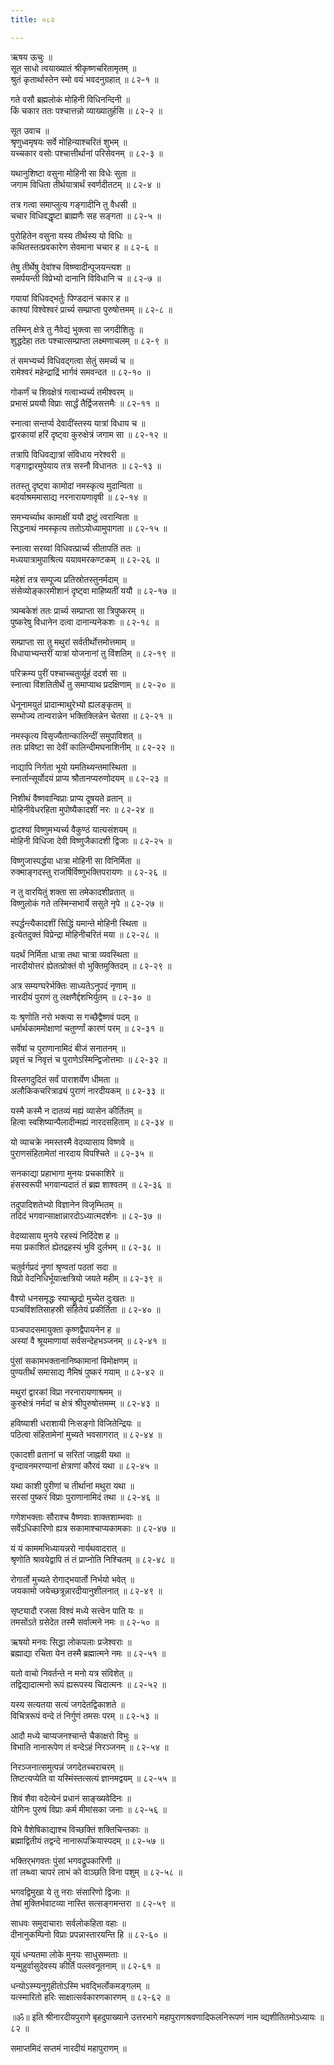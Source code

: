 ```yaml
---
title: ०८२

---
```

ऋषय ऊचुः ॥  
सूत साधो त्वयाख्यातं श्रीकृष्णचरितामृतम् ॥  
श्रुतं कृतार्थास्तेन स्मो वयं भवदनुग्रहात् ॥ ८२-१ ॥  
  
गते वसौ ब्रह्मलोकं मोहिनी विधिनन्दिनी ॥  
किं चकार ततः पश्चात्तन्नो व्याख्यातुर्हसि ॥ ८२-२ ॥  
  
सूत उवाच ॥  
श्रृणुध्वमृषयः सर्वे मोहिन्याश्चरितं शुभम् ॥  
यच्चकार वसोः पश्चात्तीर्थानां परिसेवनम् ॥ ८२-३ ॥  
  
यथानुशिष्टा वसुना मोहिनी सा विधेः सुता ॥  
जगाम विधिता तीर्थयात्रार्थं स्वर्णदीतटम् ॥ ८२-४ ॥  
  
तत्र गत्वा समाप्लुत्य गङ्गादीनि तु वैधसी ॥  
चचार विधिवद्धृष्टा ब्राह्मणैः सह सङ्गता ॥ ८२-५ ॥  
  
पुरोहितेन वसुना यस्य तीर्थस्य यो विधिः ॥  
कथितस्तत्प्रवकारेण सेवमाना चचार ह ॥ ८२-६ ॥  
  
तेषु तीर्थेषु देवांश्च विष्ण्वादीन्पूजयन्त्यश ॥  
समर्पयन्ती विप्रेभ्यो दानानि विविधानि च ॥ ८२-७ ॥  
  
गयायां विधिवद्भर्तुः पिण्डदानं चकार ह ॥  
काश्यां विश्वेश्वरं प्रार्च्य सम्प्राप्ता पुरुषोत्तमम् ॥ ८२-८ ॥  
  
तस्मिन् क्षेत्रे तु नैवेद्यं भुक्त्वा सा जगदीशितुः ॥  
शुद्धदेहा ततः पश्चात्सम्प्राप्ता लक्ष्मणाचलम् ॥ ८२-९ ॥  
  
तं समभ्यर्च्य विधिवद्गत्वा सेतुं समर्च्य च ॥  
रामेश्वरं महेन्द्राद्रिं भार्गवं समवन्दत ॥ ८२-१० ॥  
  
गोकर्णं च शिवक्षेत्रं गत्वाभ्यर्च्य तमीश्वरम् ॥  
प्रभासं प्रययौ विप्राः सार्द्धं तैर्द्विजसत्तमैः ॥ ८२-११ ॥  
  
स्नात्वा सन्तर्प्य देवादींस्तस्य यात्रां विधाय च ॥  
द्वारकायां हरिं दृष्ट्वा कुरुक्षेत्रं जगाम सा ॥ ८२-१२ ॥  
  
तत्रापि विधिवद्यात्रां संविधाय नरेश्वरी ॥  
गङ्गाद्वारमुपेयाय तत्र सस्नौ विधानतः ॥ ८२-१३ ॥  
  
ततस्तु दृष्ट्वा कामोदां नमस्कृत्य मुदान्विता ॥  
बदर्याश्रममासाद्य नरनारायणावृषी ॥ ८२-१४ ॥  
  
समभ्यर्च्याथ कामाक्षीं ययौ द्रष्टुं त्वरान्विता ॥  
सिद्धनाथं नमस्कृत्य ततोऽयोध्यामुपागता ॥ ८२-१५ ॥  
  
स्नात्वा सरय्वां विधिवत्प्रार्च्य सीतापतिं ततः ॥  
मध्ययात्रामुपाश्रित्य ययावमरकण्टकम् ॥ ८२-२६ ॥  
  
महेशं तत्र सम्पूज्य प्रतिस्रोतस्तुनर्मदाम् ॥  
संसेव्योङ्कारमीशानं दृष्ट्वा माहिष्यतीं ययौ ॥ ८२-१७ ॥  
  
त्र्यम्बकेशं ततः प्रार्च्य सम्प्राप्ता सा त्रिपुष्करम् ॥  
पुष्करेषु विधानेन दत्वा दानान्यनेकशः ॥ ८२-१८ ॥  
  
सम्प्राप्ता सा तु मथुरां सर्वतीर्थोत्तमोत्तमाम् ॥  
विधायाभ्यन्तरीं यात्रां योजनानां तु विंशतिम् ॥ ८२-१९ ॥  
  
परिक्रम्य पुरीं पश्चाच्चतुर्व्यूहं ददर्श सा ॥  
स्नात्वा विंशतितीर्थे तु समाप्याथ प्रदक्षिणाम् ॥ ८२-२० ॥  
  
धेनूनामयुतं प्रादान्माथुरेभ्यो ह्यलङ्कृतम् ॥  
सम्भोज्य तान्वरान्नेन भक्तिक्लिन्नेन चेतसा ॥ ८२-२१ ॥  
  
नमस्कृत्य विसृज्यैतान्कालिन्दीं समुपाविशत् ॥  
ततः प्रविष्टा सा देवीं कालिन्दीमघनाशिनीम् ॥ ८२-२२ ॥  
  
नाद्यापि निर्गता भूयो यमतिथ्यन्तमास्थिता ॥  
स्नार्तान्सूर्योदयं प्राप्य श्रौतानप्यरुणोदयम् ॥ ८२-२३ ॥  
  
निशीथं वैष्णवान्विप्राः प्राप्य दूषयते व्रतान् ॥  
मोहिनीवेधरहिता मुपोष्यैकादशीं नरः ॥ ८२-२४ ॥  
  
द्वादश्यां विष्णुमभ्यर्च्य वैकुण्ठं यात्यसंशयम् ॥  
मोहिनी विधिजा देवी विष्णुजैकादशी द्विजाः ॥ ८२-२५ ॥  
  
विष्णुजास्पर्द्धया धात्रा मोहिनी सा विनिर्मिता ॥  
रुक्माङ्गदस्तु राजर्षिर्विष्णुभक्तिपरायणः ॥ ८२-२६ ॥  
  
न तु वारयितुं शक्ता सा तमेकादशीव्रतात् ॥  
विष्णुलोकं गते तस्मिन्सभार्ये ससुते नृपे ॥ ८२-२७ ॥  
  
स्पर्द्धन्त्यैकादशीं सिद्धिं यमान्ते मोहिनी स्थिता ॥  
इत्येतदुक्तं विप्रेन्द्रा मोहिनीचरितं मया ॥ ८२-२८ ॥  
  
यदर्थं निर्मिता धात्रा तथा चात्रा व्यवस्थिता ॥  
नारदीयोत्तरं ह्येतत्प्रोक्तं वो भुक्तिमुक्तिदम् ॥ ८२-२९ ॥  
  
अत्र सम्यग्घरेर्भक्तिः साध्यतेऽनुपदं नृणाम् ॥  
नारदीयं पुराणं तु लक्षणैर्द्दशभिर्युतम् ॥ ८२-३० ॥  
  
यः श्रृणोति नरो भक्त्या स गच्छैद्वैष्णवं पदम् ॥  
धर्मार्थकाममोक्षाणां चतुर्ण्णां कारणं परम् ॥ ८२-३१ ॥  
  
सर्वेषां च पुराणानामिदं बीजं सनातनम् ॥  
प्रवृत्तं च निवृत्तं च पुराणेऽस्मिन्द्विजोत्तमाः ॥ ८२-३२ ॥  
  
विस्तगदुदितं सर्वं पाराशर्येण धीमता ॥  
अलौकिकचरित्राढ्यं पुराणं नारदीयकम् ॥ ८२-३३ ॥  
  
यस्मै कस्मै न दातव्यं मह्यं व्यासेन कीर्तितम् ॥  
हित्वा स्वशिष्यान्पैलादीन्मह्यं नारदसहिताम् ॥ ८२-३४ ॥  
  
यो व्याचक्रे नमस्तस्मै वेदव्यासाय विष्णवे ॥  
पुराणसंहितामेतां नारदाय विपश्चिते ॥ ८२-३५ ॥  
  
सनकाद्या प्रहाभागा मुनयः प्रचकाशिरे ॥  
हंसस्वरूपी भगवान्यदातं तं ब्रह्म शाश्वतम् ॥ ८२-३६ ॥  
  
तदुपादिशतेभ्यो विज्ञानेन विजृम्भितम् ॥  
तदिदं भगवान्साक्षान्नारदोऽध्यात्मदर्शनः ॥ ८२-३७ ॥  
  
वेदव्यासाय मुनये रहस्यं निर्दिदेश ह ॥  
मया प्रकाशितं ह्येतद्रहस्यं भुवि दुर्लभम् ॥ ८२-३८ ॥  
  
चतुर्वर्गप्रदं नॄणां श्रृण्वतां पठतां सदा ॥  
विप्रो वेदनिधिर्भूयात्क्षत्रियो जयते महीम् ॥ ८२-३९ ॥  
  
वैश्यो धनसमृद्धः स्याच्छ्रूद्रो मुच्येत दुःखतः ॥  
पञ्चविंशतिसाहस्री संहितेयं प्रकीर्तिता ॥ ८२-४० ॥  
  
पञ्चपादसमायुक्ता कृष्णद्वैपायनेन ह ॥  
अस्यां वै श्रूयमाणायां सर्वसन्देहभञ्जनम् ॥ ८२-४१ ॥  
  
पुंसां सकामभक्तानानिष्कामानां विमोक्षणम् ॥  
पुण्यतीर्थं समासाद्य नैमिषं पुष्करं गयाम् ॥ ८२-४२ ॥  
  
मथुरां द्वारकां विप्रा नरनारायणाश्रमम् ॥  
कुरुक्षेत्रं नर्मदां च क्षेत्रं श्रीपुरुषोत्तमम्म् ॥ ८२-४३ ॥  
  
हविष्याशी धराशायी निःसङ्गो विजितेन्द्रियः ॥  
पठित्वा संहितामेनां मुच्यते भवसागरात् ॥ ८२-४४ ॥  
  
एकादशी व्रतानां च सरितां जाह्नवी यथा ॥  
वृन्दावनमरण्यानां क्षेत्राणां कौरवं यथा ॥ ८२-४५ ॥  
  
यथा काशी पुरीणां च तीर्थानां मथुरा यथा ॥  
सरसां पुष्करं विप्राः पुराणानामिदं तथा ॥ ८२-४६ ॥  
  
गणेशभक्ताः सौराश्च वैष्णवाः शाक्तशाम्भवाः ॥  
सर्वेऽधिकारिणो ह्यत्र सकामाश्चाप्यकामकाः ॥ ८२-४७ ॥  
  
यं यं काममभिध्यायन्नरो नार्यथवादरात् ॥  
श्रृणोति श्रावयेद्वापि तं तं प्राप्नोति निश्चितम् ॥ ८२-४८ ॥  
  
रोगार्तो मुच्यते रोगाद्भयार्तो निर्भयो भवेत् ॥  
जयकामो जयेच्छत्रून्नारदीयानुशीलनात् ॥ ८२-४९ ॥  
  
सृष्ट्यादौ रजसा विश्वं मध्ये सत्त्वेन पाति यः ॥  
तमसोंऽते ग्रसेदेत तस्मै सर्वात्मने नमः ॥ ८२-५० ॥  
  
ऋषयो मनवः सिद्धा लोकपलाः प्रजेश्वराः ॥  
ब्रह्माद्या रचिता येन तस्मै ब्रह्मात्मने नमः ॥ ८२-५१ ॥  
  
यतो वाचो निवर्तन्ते न मनो यत्र संविशेत् ॥  
तद्विद्यादात्मनो रूपं ह्यरूपस्य चिदात्मनः ॥ ८२-५२ ॥  
  
यस्य सत्यतया सत्यं जगदेतद्विकाशते ॥  
विचित्ररूपं वन्दे तं निर्गुणं तमसः परम् ॥ ८२-५३ ॥  
  
आदौ मध्ये चाप्यजनश्चान्ते चैकाक्षरो विभुः ॥  
विभाति नानारूपेण तं वन्देऽहं निरञ्जनम् ॥ ८२-५४ ॥  
  
निरञ्जनात्समुत्पन्नं जगदेतच्चराचरम् ॥  
तिष्टत्यप्येति वा यस्मिंस्तत्सत्यं ज्ञानमद्वयम् ॥ ८२-५५ ॥  
  
शिवं शैवा वदेत्येनं प्रधानं साङ्ख्यवेदिनः ॥  
योगिनः पुरुषं विप्राः कर्म मीमांसका जनाः ॥ ८२-५६ ॥  
  
विभे वैशेषिकाद्याश्च विच्छक्तिं शक्तिचिन्तकाः ॥  
ब्रह्माद्वितीयं तद्वन्दे नानारूपक्रियास्पदम् ॥ ८२-५७ ॥  
  
भक्तिर्‌भगवतः पुंसां भगवद्रूपकारिणी ॥  
तां लब्ध्वा चापरं लाभं को वाञ्छति विना पशुम् ॥ ८२-५८ ॥  
  
भगवद्विमुखा ये तु नराः संसारिणो द्विजाः ॥  
तेषां मुक्तिर्भवाटव्या नास्ति सत्सङ्गमन्तरा ॥ ८२-५९ ॥  
  
साधवः समुदाचाराः सर्वलोकहिता वहाः ॥  
दीनानुकम्पिनो विप्राः प्रपन्नास्तारयन्ति हि ॥ ८२-६० ॥  
  
यूयं धन्यतमा लोके मुनयः साधुसम्मताः ॥  
यन्मुहुर्वासुदेवस्य कीर्तिं पल्लवनूतनाम् ॥ ८२-६१ ॥  
  
धन्योऽस्म्यनुगृहीतोऽस्मि भवद्भिर्लोकमङ्गलम् ॥  
यत्स्मारितो हरिः साक्षात्सर्वकारणकारणम् ॥ ८२-६२ ॥  
  
॥ॐ॥ इति श्रीनारदीयपुराणे बृहदुपाख्याने उत्तरभागे महापुराणश्रवणादिफलनिरूपणं नाम व्द्यशीतितमोऽध्यायः ॥ ८२ ॥  
  
समाप्तमिदं सप्तमं नारदीयं महापुराणम् ॥